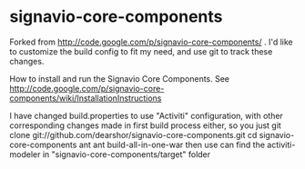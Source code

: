 signavio-core-components
========================

Forked from http://code.google.com/p/signavio-core-components/ . I'd like to customize the build config to fit my need, and use git to track these  changes.

How to install and run the Signavio Core Components. 
See http://code.google.com/p/signavio-core-components/wiki/InstallationInstructions

I have changed build.properties to use "Activiti" configuration, with other corresponding changes made in first build process either, so you just 
  git clone git://github.com/dearshor/signavio-core-components.git
  cd signavio-core-components
  ant ant build-all-in-one-war
 then use can find the activiti-modeler in "signavio-core-components/target" folder
